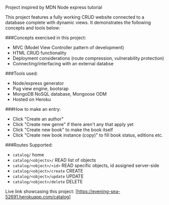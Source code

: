Project inspired by MDN Node express tutorial

This project features a fully working CRUD website connected to a database complete with dynamic views.  It demonstrates the following concepts and tools below:


###Concepts exercised in this project:
* MVC (Model View Controller pattern of development)
* HTML CRUD functionality
* Deployment considerations (route compression, vulnerability protection)
* Connecting/interfacing with an external databse

###Tools used:
* Node/express generator
* Pug view engine, bootsrap
* MongoDB NoSQL database, Mongoose ODM
* Hosted on Heroku


###How to make an entry: 
* Click "Create an author"
* Click "Create new genre" if there aren't any that apply yet
* Click "Create new book" to make the book itself
* Click "Create new book instance (copy)" to fill book status, editions etc.

###Routes Supported:
* `catalog/` home
* `catalog/<objects>/` READ list of objects
* `catalog/<object>/<id>` READ specific objects, id assigned server-side
* `catalog/<object>/create` CREATE 
* `catalog/<object>/update` UPDATE
* `catalog/<object>/delete` DELETE 


Live link showcasing this project: [https://evening-sea-52691.herokuapp.com/catalog]

